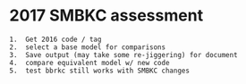 # 2017 SMBKC assessment


  	1.	Get 2016 code / tag     
  	2.	select a base model for comparisons     
  	3.	Save output (may take some re-jiggering) for document     
  	4.	compare equivalent model w/ new code     
  	5.	test bbrkc still works with SMBKC changes     
	

